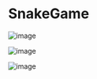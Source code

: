 # SnakeGame

![image](https://user-images.githubusercontent.com/71688954/163589927-f74d7715-068e-412c-b9fc-9816d041c7e3.png)



![image](https://user-images.githubusercontent.com/71688954/163590763-0bb8212e-62bf-42de-9bca-fd062d9cf6f1.png)



![image](https://user-images.githubusercontent.com/71688954/163590249-77f76bb5-58c7-42d8-b8ed-631c26b54135.png)
